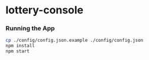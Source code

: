 # lottery-console

### Running the App
``` bash
cp ./config/config.json.example ./config/config.json
npm install
npm start
```

